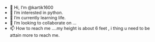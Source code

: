 - 👋 Hi, I’m @kartik1600
- 👀 I’m interested in python.
- 🌱 I’m currently learning life.
- 💞️ I’m looking to collaborate on ...
- 📫 How to reach me ....my height is about 6 feet , i thing u need to be attain more to reach me.

<!---
kartik1600/kartik1600 is a ✨ special ✨ repository because its `README.md` (this file) appears on your GitHub profile.
You can click the Preview link to take a look at your changes.
--->
